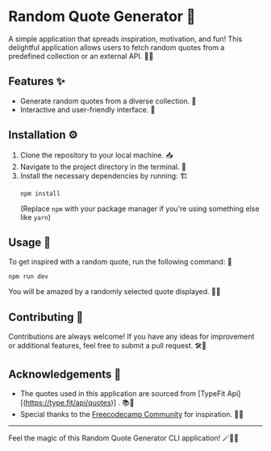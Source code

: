 # Random Quote Generator 🎉

A simple application that spreads inspiration, motivation, and fun! This delightful application allows users to fetch random quotes from a predefined collection or an external API. 💬🔮

## Features ✨

- Generate random quotes from a diverse collection. 🌈
- Interactive and user-friendly interface. 🤗

## Installation ⚙️

1. Clone the repository to your local machine. 📥
2. Navigate to the project directory in the terminal. 📂
3. Install the necessary dependencies by running: 🏗️
   ```
   npm install
   ```
   (Replace `npm` with your package manager if you're using something else like `yarn`)

## Usage 🚀

To get inspired with a random quote, run the following command: 🌟

```
npm run dev
```

You will be amazed by a randomly selected quote displayed. 🎉💬


## Contributing 🤝

Contributions are always welcome! If you have any ideas for improvement or additional features, feel free to submit a pull request. 🛠️🌈



## Acknowledgements 🙏

- The quotes used in this application are sourced from [TypeFit Api][(https://type.fit/api/quotes)] . 📚🌟
- Special thanks to the [Freecodecamp Community](https://forum.freecodecamp.org) for  inspiration. 🌟🤗

---

Feel the magic of this Random Quote Generator CLI application! 🪄💬🌈

